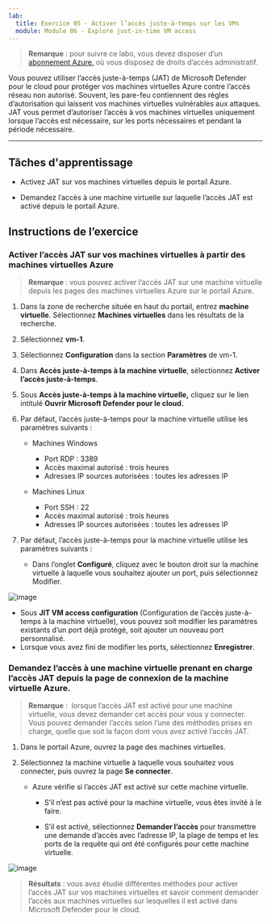 ```yaml
---
lab:
  title: Exercice 05 - Activer l’accès juste-à-temps sur les VMs
  module: Module 06 - Explore just-in-time VM access
---
```



>**Remarque** : pour suivre ce labo, vous devez disposer d’un [abonnement Azure.](https://azure.microsoft.com/en-us/free/?azure-portal=true) où vous disposez de droits d’accès administratif. 


Vous pouvez utiliser l’accès juste-à-temps (JAT) de Microsoft Defender pour le cloud pour protéger vos machines virtuelles Azure contre l’accès réseau non autorisé. Souvent, les pare-feu contiennent des règles d’autorisation qui laissent vos machines virtuelles vulnérables aux attaques. JAT vous permet d’autoriser l’accès à vos machines virtuelles uniquement lorsque l’accès est nécessaire, sur les ports nécessaires et pendant la période nécessaire. 

---

## Tâches d'apprentissage

- Activez JAT sur vos machines virtuelles depuis le portail Azure.

- Demandez l’accès à une machine virtuelle sur laquelle l’accès JAT est activé depuis le portail Azure.

## Instructions de l’exercice 

### Activer l’accès JAT sur vos machines virtuelles à partir des machines virtuelles Azure

>**Remarque** : vous pouvez activer l’accès JAT sur une machine virtuelle depuis les pages des machines virtuelles Azure sur le portail Azure.

1. Dans la zone de recherche située en haut du portail, entrez **machine virtuelle**. Sélectionnez **Machines virtuelles** dans les résultats de la recherche.

2. Sélectionnez **vm-1**.
 
3. Sélectionnez **Configuration** dans la section **Paramètres** de vm-1.
   
4. Dans **Accès juste-à-temps à la machine virtuelle**, sélectionnez **Activer l’accès juste-à-temps**.

5. Sous **Accès juste-à-temps à la machine virtuelle,** cliquez sur le lien intitulé **Ouvrir Microsoft Defender pour le cloud.**

6. Par défaut, l’accès juste-à-temps pour la machine virtuelle utilise les paramètres suivants :

   - Machines Windows
   
     - Port RDP : 3389
     - Accès maximal autorisé : trois heures
     - Adresses IP sources autorisées : toutes les adresses IP

   - Machines Linux
     - Port SSH : 22
     - Accès maximal autorisé : trois heures
     - Adresses IP sources autorisées : toutes les adresses IP
   
7. Par défaut, l’accès juste-à-temps pour la machine virtuelle utilise les paramètres suivants :

   - Dans l’onglet **Configuré**, cliquez avec le bouton droit sur la machine virtuelle à laquelle vous souhaitez ajouter un port, puis sélectionnez Modifier.
  
 ![image](https://github.com/MicrosoftLearning/Secure-Azure-services-and-workloads-with-Microsoft-Defender-for-Cloud-regulatory-compliance-controls/assets/91347931/66cf98b6-2ce0-43c7-a7be-b5d69bcfac1d)

   - Sous **JIT VM access configuration** (Configuration de l’accès juste-à-temps à la machine virtuelle), vous pouvez soit modifier les paramètres existants d’un port déjà protégé, soit ajouter un nouveau port personnalisé.
   - Lorsque vous avez fini de modifier les ports, sélectionnez **Enregistrer**.   

### Demandez l’accès à une machine virtuelle prenant en charge l’accès JAT depuis la page de connexion de la machine virtuelle Azure.

>**Remarque** :  lorsque l’accès JAT est activé pour une machine virtuelle, vous devez demander cet accès pour vous y connecter. Vous pouvez demander l’accès selon l’une des méthodes prises en charge, quelle que soit la façon dont vous avez activé l’accès JAT.
   
1. Dans le portail Azure, ouvrez la page des machines virtuelles.

2. Sélectionnez la machine virtuelle à laquelle vous souhaitez vous connecter, puis ouvrez la page **Se connecter**.

   - Azure vérifie si l’accès JAT est activé sur cette machine virtuelle.

        - S’il n’est pas activé pour la machine virtuelle, vous êtes invité à le faire.
    
        - S’il est activé, sélectionnez **Demander l’accès** pour transmettre une demande d’accès avec l’adresse IP, la plage de temps et les ports de la requête qui ont été configurés pour cette machine virtuelle.

![image](https://github.com/MicrosoftLearning/Secure-Azure-services-and-workloads-with-Microsoft-Defender-for-Cloud-regulatory-compliance-controls/assets/91347931/7e454150-bc04-47bc-afa1-e0a1e8af17f9)






> **Résultats** : vous avez étudié différentes méthodes pour activer l’accès JAT sur vos machines virtuelles et savoir comment demander l’accès aux machines virtuelles sur lesquelles il est activé dans Microsoft Defender pour le cloud.
